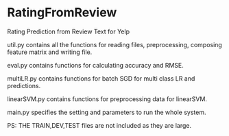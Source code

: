 # RatingFromReview
Rating Prediction from Review Text for Yelp

util.py contains all the functions for reading files, preprocessing, composing 
feature matrix and writing file.

eval.py contains functions for calculating accuracy and RMSE.

multiLR.py contains functions for batch SGD for multi class LR and predictions.

linearSVM.py contains functions for preprocessing data for linearSVM.

main.py specifies the setting and parameters to run the whole system.

PS: THE TRAIN,DEV,TEST files are not included as they are large.